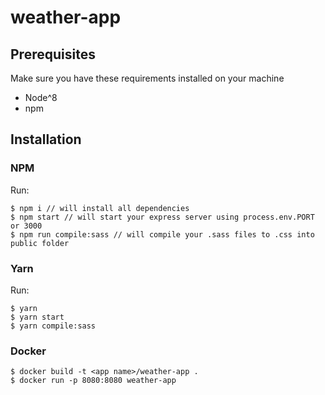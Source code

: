 # weather-app

## Prerequisites
Make sure you have these requirements installed on your machine
* Node^8
* npm

## Installation

### NPM
Run:
```
$ npm i // will install all dependencies
$ npm start // will start your express server using process.env.PORT or 3000
$ npm run compile:sass // will compile your .sass files to .css into public folder 
```

### Yarn
Run:
```
$ yarn
$ yarn start
$ yarn compile:sass
```

### Docker

```
$ docker build -t <app name>/weather-app .
$ docker run -p 8080:8080 weather-app
```